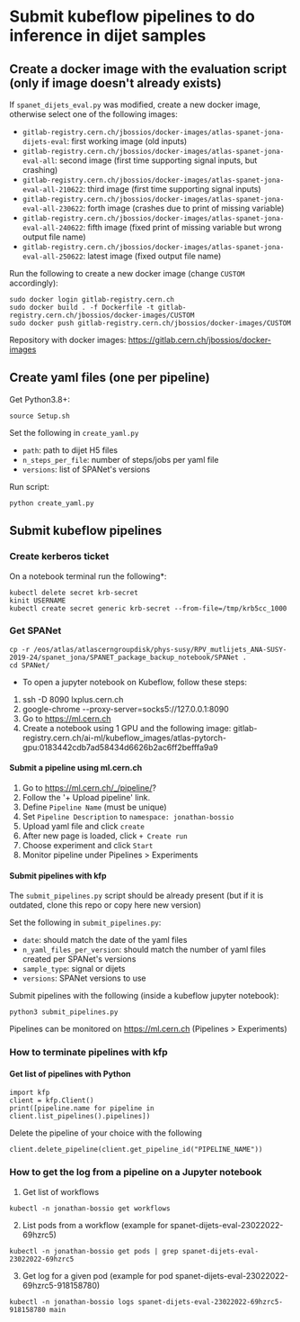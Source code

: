 # Submit kubeflow pipelines to do inference in dijet samples

## Create a docker image with the evaluation script (only if image doesn't already exists)

If ```spanet_dijets_eval.py``` was modified, create a new docker image, otherwise select one of the following images:

- ```gitlab-registry.cern.ch/jbossios/docker-images/atlas-spanet-jona-dijets-eval```: first working image (old inputs)
- ```gitlab-registry.cern.ch/jbossios/docker-images/atlas-spanet-jona-eval-all```: second image (first time supporting signal inputs, but crashing)
- ```gitlab-registry.cern.ch/jbossios/docker-images/atlas-spanet-jona-eval-all-210622```: third image (first time supporting signal inputs)
- ```gitlab-registry.cern.ch/jbossios/docker-images/atlas-spanet-jona-eval-all-230622```: forth image (crashes due to print of missing variable)
- ```gitlab-registry.cern.ch/jbossios/docker-images/atlas-spanet-jona-eval-all-240622```: fifth image (fixed print of missing variable but wrong output file name)
- ```gitlab-registry.cern.ch/jbossios/docker-images/atlas-spanet-jona-eval-all-250622```: latest image (fixed output file name)

Run the following to create a new docker image (change ```CUSTOM``` accordingly):

```
sudo docker login gitlab-registry.cern.ch
sudo docker build . -f Dockerfile -t gitlab-registry.cern.ch/jbossios/docker-images/CUSTOM
sudo docker push gitlab-registry.cern.ch/jbossios/docker-images/CUSTOM
```

Repository with docker images: https://gitlab.cern.ch/jbossios/docker-images

## Create yaml files (one per pipeline)

Get Python3.8+:

```
source Setup.sh
```

Set the following in ```create_yaml.py```

- ```path```: path to dijet H5 files
- ```n_steps_per_file```: number of steps/jobs per yaml file
- ```versions```: list of SPANet's versions

Run script:

```
python create_yaml.py
```

## Submit kubeflow pipelines

### Create kerberos ticket

On a notebook terminal run the following*:

```
kubectl delete secret krb-secret
kinit USERNAME
kubectl create secret generic krb-secret --from-file=/tmp/krb5cc_1000
```

### Get SPANet

```
cp -r /eos/atlas/atlascerngroupdisk/phys-susy/RPV_mutlijets_ANA-SUSY-2019-24/spanet_jona/SPANET_package_backup_notebook/SPANet .
cd SPANet/
```

* To open a jupyter notebook on Kubeflow, follow these steps:

1. ssh -D 8090 lxplus.cern.ch
2. google-chrome --proxy-server=socks5://127.0.0.1:8090
3. Go to https://ml.cern.ch
4. Create a notebook using 1 GPU and the following image: gitlab-registry.cern.ch/ai-ml/kubeflow_images/atlas-pytorch-gpu:0183442cdb7ad58434d6626b2ac6ff2befffa9a9

#### Submit a pipeline using ml.cern.ch

1. Go to https://ml.cern.ch/_/pipeline/?
2. Follow the '+ Upload pipeline' link.
3. Define ```Pipeline Name``` (must be unique)
4. Set ```Pipeline Description``` to ```namespace: jonathan-bossio```
5. Upload yaml file and click ```create```
6. After new page is loaded, click ```+ Create run```
7. Choose experiment and click ```Start```
8. Monitor pipeline under Pipelines > Experiments

#### Submit pipelines with kfp

The ```submit_pipelines.py``` script should be already present (but if it is outdated, clone this repo or copy here new version)

Set the following in ```submit_pipelines.py```:

- ```date```: should match the date of the yaml files
- ```n_yaml_files_per_version```: should match the number of yaml files created per SPANet's versions
- ```sample_type```: signal or dijets
- ```versions```: SPANet versions to use

Submit pipelines with the following (inside a kubeflow jupyter notebook):

```
python3 submit_pipelines.py
```

Pipelines can be monitored on https://ml.cern.ch (Pipelines > Experiments)

### How to terminate pipelines with kfp

#### Get list of pipelines with Python

```
import kfp
client = kfp.Client()
print([pipeline.name for pipeline in client.list_pipelines().pipelines])
```

Delete the pipeline of your choice with the following

```
client.delete_pipeline(client.get_pipeline_id("PIPELINE_NAME"))
```

### How to get the log from a pipeline on a Jupyter notebook

1. Get list of workflows

```
kubectl -n jonathan-bossio get workflows
```

2. List pods from a workflow (example for spanet-dijets-eval-23022022-69hzrc5)

```
kubectl -n jonathan-bossio get pods | grep spanet-dijets-eval-23022022-69hzrc5
```

3. Get log for a given pod (example for pod spanet-dijets-eval-23022022-69hzrc5-918158780)

```
kubectl -n jonathan-bossio logs spanet-dijets-eval-23022022-69hzrc5-918158780 main
```
